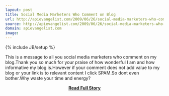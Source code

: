 ```yaml
---
layout: post
title: Social Media Marketers Who Comment on Blog
url: http://apievangelist.com/2009/06/26/social-media-marketers-who-comment-on-blog/
source: http://apievangelist.com/2009/06/26/social-media-marketers-who-comment-on-blog/
domain: apievangelist.com
image: 
---
```

{% include JB/setup %}<p>This is a message to all you social media marketers who comment on my blog.Thank you so much for your praise of how wonderful I am and how informative my blog is.However if your comment does not add value to my blog or your link is to relevant content I click SPAM.So dont even bother.Why waste your time and energy?</p>
<center><p><a href="http://apievangelist.com/2009/06/26/social-media-marketers-who-comment-on-blog/" style='padding:25px; font-sze:18px; font-weight: bold;'>Read Full Story</a></p></center>
